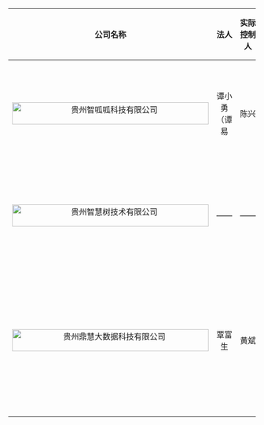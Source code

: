 公司名称|法人|实际控制人|公司地址|上榜理由|详细说明|恶心程度
:--------------------------:|:---------------:|:--------------:|:-----------------:|:---------------:|:-----------------:|:-------:
<img src="https://img.shields.io/badge/贵州智呱呱科技有限公司-red.svg?style=for-the-badge" width="400px" height="45px" alt="贵州智呱呱科技有限公司"/>|谭小勇（谭易|陈兴|贵阳市观山湖区德福中心A2栋9楼|拖欠工资|至2019/07/04还拖欠数十名员工3-4个月工资|★★★★★
<img src="https://img.shields.io/badge/贵州智慧树技术有限公司-red.svg?style=for-the-badge" width="400px" height="45px" alt="贵州智慧树技术有限公司"/>|——|——|——|无故不让转正|低价招聘廉价搬运工，实习期三个月加班两个月，做了四个项目，转正期到即让走人|★★★★★
<img src="https://img.shields.io/badge/贵州鼎慧大数据科技有限公司-red.svg?style=for-the-badge" width="400px" height="45px" alt="贵州鼎慧大数据科技有限公司"/>|覃富生|黄斌|贵阳观山湖区中天会展城B区B3组团7栋22楼1号|拖欠工资|拖欠工资！老板黄斌是师大的老师，很抠！压榨员工，三天改一个老项目|★★★★★


